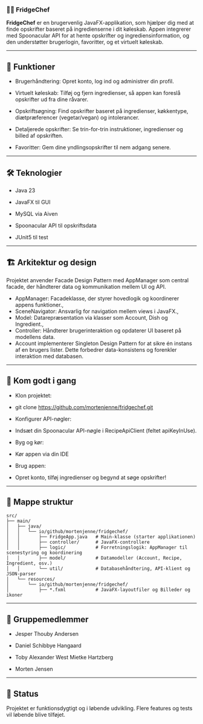 ###   ‍🧑‍🍳 FridgeChef

**FridgeChef** er en brugervenlig JavaFX-applikation, som hjælper dig med at finde opskrifter baseret på ingredienserne i dit køleskab. Appen integrerer med Spoonacular API for at hente opskrifter og ingrediensinformation, og den understøtter brugerlogin, favoritter, og et virtuelt køleskab.

---

## 🔧 Funktioner

- Brugerhåndtering: Opret konto, log ind og administrer din profil.

- Virtuelt køleskab: Tilføj og fjern ingredienser, så appen kan foreslå opskrifter ud fra dine råvarer.

- Opskriftsøgning: Find opskrifter baseret på ingredienser, køkkentype, diætpræferencer (vegetar/vegan) og intolerancer.

- Detaljerede opskrifter: Se trin-for-trin instruktioner, ingredienser og billed af opskriften.

- Favoritter: Gem dine yndlingsopskrifter til nem adgang senere.

---

## 🛠️ Teknologier

- Java 23

- JavaFX til GUI

- MySQL via Aiven

- Spoonacular API til opskriftsdata

- JUnit5 til test

---

## 🏗️ Arkitektur og design
Projektet anvender Facade Design Pattern med AppManager som central facade, der håndterer data og kommunikation mellem UI og API.

- AppManager: Facadeklasse, der styrer hovedlogik og koordinerer appens funktioner.,
- SceneNavigator: Ansvarlig for navigation mellem views i JavaFX.,
- Model: Datarepræsentation via klasser som Account, Dish og Ingredient.,
- Controller: Håndterer brugerinteraktion og opdaterer UI baseret på modellens data.
- Account implementerer Singleton Design Pattern for at sikre én instans af en brugers lister. Dette forbedrer data-konsistens og forenkler interaktion med databasen.
---

## 🚀 Kom godt i gang

- Klon projektet:
- git clone https://github.com/mortenjenne/fridgechef.git

- Konfigurer API-nøgler:
- Indsæt din Spoonacular API-nøgle i RecipeApiClient (feltet apiKeyInUse).

- Byg og kør:
- Kør appen via din IDE

- Brug appen:
- Opret konto, tilføj ingredienser og begynd at søge opskrifter!

---

## 📂 Mappe struktur

```text
src/
├── main/
│   ├── java/
│   │   └── io/github/mortenjenne/fridgechef/
│   │       ├── FridgeApp.java   # Main-klasse (starter applikationen)
│   │       ├── controller/      # JavaFX-controllere
│   │       ├── logic/           # Forretningslogik: AppManager til scenestyring og koordinering
│   │       ├── model/           # Datamodeller (Account, Recipe, Ingredient, osv.)
│   │       └── util/            # Databasehåndtering, API-klient og JSON-parser
│   └── resources/
│       └── io/github/mortenjenne/fridgechef/
│           ├── *.fxml           # JavaFX-layoutfiler og Billeder og ikoner
```

---

## 👥 Gruppemedlemmer

- Jesper Thouby Andersen

- Daniel Schibbye Hangaard

- Toby Alexander West Mietke Hartzberg

- Morten Jensen

---

## 📌 Status
Projektet er funktionsdygtigt og i løbende udvikling. Flere features og tests vil løbende blive tilføjet.